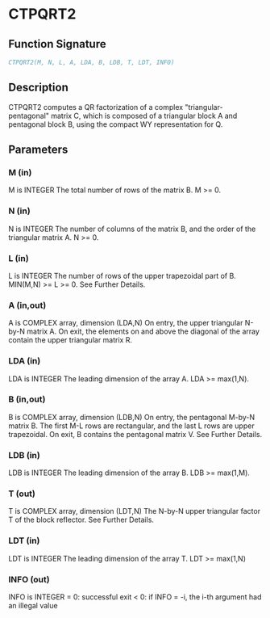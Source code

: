 # CTPQRT2

## Function Signature

```fortran
CTPQRT2(M, N, L, A, LDA, B, LDB, T, LDT, INFO)
```

## Description


 CTPQRT2 computes a QR factorization of a complex "triangular-pentagonal"
 matrix C, which is composed of a triangular block A and pentagonal block B,
 using the compact WY representation for Q.

## Parameters

### M (in)

M is INTEGER The total number of rows of the matrix B. M >= 0.

### N (in)

N is INTEGER The number of columns of the matrix B, and the order of the triangular matrix A. N >= 0.

### L (in)

L is INTEGER The number of rows of the upper trapezoidal part of B. MIN(M,N) >= L >= 0. See Further Details.

### A (in,out)

A is COMPLEX array, dimension (LDA,N) On entry, the upper triangular N-by-N matrix A. On exit, the elements on and above the diagonal of the array contain the upper triangular matrix R.

### LDA (in)

LDA is INTEGER The leading dimension of the array A. LDA >= max(1,N).

### B (in,out)

B is COMPLEX array, dimension (LDB,N) On entry, the pentagonal M-by-N matrix B. The first M-L rows are rectangular, and the last L rows are upper trapezoidal. On exit, B contains the pentagonal matrix V. See Further Details.

### LDB (in)

LDB is INTEGER The leading dimension of the array B. LDB >= max(1,M).

### T (out)

T is COMPLEX array, dimension (LDT,N) The N-by-N upper triangular factor T of the block reflector. See Further Details.

### LDT (in)

LDT is INTEGER The leading dimension of the array T. LDT >= max(1,N)

### INFO (out)

INFO is INTEGER = 0: successful exit < 0: if INFO = -i, the i-th argument had an illegal value

